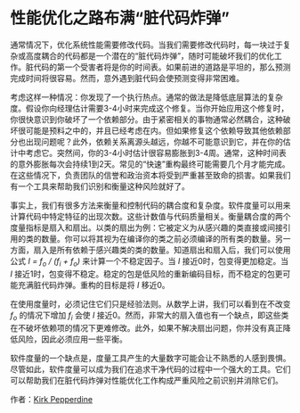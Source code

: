 # 性能优化之路布满“脏代码炸弹”

通常情况下，优化系统性能需要修改代码。当我们需要修改代码时，每一块过于复杂或高度耦合的代码都是一个潜在的“脏代码炸弹”，随时可能破坏我们的优化工作。脏代码的第一个受害者将是你的时间表。如果前进的道路是平坦的，那么预测完成时间将很容易。然而，意外遇到脏代码会使预测变得非常困难。

考虑这样一种情况：你发现了一个执行热点。通常的做法是降低底层算法的复杂度。假设你向经理估计需要3-4小时来完成这个修复。当你开始应用这个修复时，你很快意识到你破坏了一个依赖部分。由于紧密相关的事物通常必然耦合，这种破坏很可能是预料之中的，并且已经考虑在内。但如果修复这个依赖导致其他依赖部分也出现问题呢？此外，依赖关系离源头越远，你越不可能意识到它，并在你的估计中考虑它。突然间，你的3-4小时估计很容易膨胀到3-4周。通常，这种时间表的意外膨胀每次会持续1到2天。常见的“快速”重构最终可能需要几个月才能完成。在这些情况下，负责团队的信誉和政治资本将受到严重甚至致命的损害。如果我们有一个工具来帮助我们识别和衡量这种风险就好了。

事实上，我们有很多方法来衡量和控制代码的耦合度和复杂度。软件度量可以用来计算代码中特定特征的出现次数。这些计数值与代码质量相关。衡量耦合度的两个度量指标是扇入和扇出。以类的扇出为例：它被定义为从感兴趣的类直接或间接引用的类的数量。你可以将其视为在编译你的类之前必须编译的所有类的数量。另一方面，扇入是所有依赖于感兴趣类的类的数量。知道扇出和扇入后，我们可以使用公式 *I = f<sub>o</sub> / (f<sub>i</sub> + f<sub>o</sub>)* 来计算一个不稳定因子。当 *I* 接近0时，包变得更加稳定。当 *I* 接近1时，包变得不稳定。稳定的包是低风险的重新编码目标，而不稳定的包更可能充满脏代码炸弹。重构的目标是将 *I* 移近0。

在使用度量时，必须记住它们只是经验法则。从数学上讲，我们可以看到在不改变 *f<sub>o</sub>* 的情况下增加 *f<sub>i</sub>* 会使 *I* 接近0。然而，非常大的扇入值也有一个缺点，即这些类在不破坏依赖项的情况下更难修改。此外，如果不解决扇出问题，你并没有真正降低风险，因此必须应用一些平衡。

软件度量的一个缺点是，度量工具产生的大量数字可能会让不熟悉的人感到畏惧。尽管如此，软件度量可以成为我们在追求干净代码的过程中一个强大的工具。它们可以帮助我们在脏代码炸弹对性能优化工作构成严重风险之前识别并消除它们。

作者：[Kirk Pepperdine](http://programmer.97things.oreilly.com/wiki/index.php/Kirk_Pepperdine)